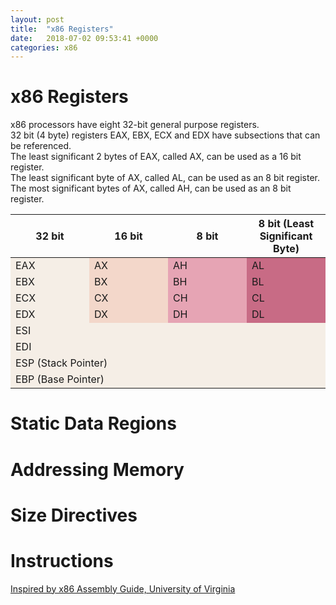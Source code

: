 ```yaml
---
layout: post
title:  "x86 Registers"
date:   2018-07-02 09:53:41 +0000
categories: x86
---
```


# x86 Registers

x86 processors have eight 32-bit general purpose registers.  
32 bit (4 byte) registers EAX, EBX, ECX and EDX have subsections that can be referenced.  
The least significant 2 bytes of EAX, called AX, can be used as a 16 bit register.  
The least significant byte of AX, called AL, can be used as an 8 bit register.  
The most significant bytes of AX, called AH, can be used as an 8 bit register.   

<table>
    <colgroup>
        <col width="25%" />
        <col width="25%" />
        <col width="25%" />
        <col width="25%" />
    </colgroup>
    <thead>
        <tr class="header">
            <th>32 bit</th>
            <th>16 bit</th>
            <th>8 bit</th>
            <th>8 bit (Least Significant Byte)</th>
        </tr>
    </thead>
    <tbody>
        <tr>
            <td style="background-color:#f5eee6">EAX</td>
            <td style="background-color:#f3d7ca">AX</td>
            <td style="background-color:#e6a4b4">AH</td>
            <td style="background-color:#c86b85">AL</td>
        </tr>
        <tr>
            <td style="background-color:#f5eee6">EBX</td>
            <td style="background-color:#f3d7ca">BX</td>
            <td style="background-color:#e6a4b4">BH</td>
            <td style="background-color:#c86b85">BL</td>
        </tr>
        <tr>
            <td style="background-color:#f5eee6">ECX</td>
            <td style="background-color:#f3d7ca">CX</td>
            <td style="background-color:#e6a4b4">CH</td>
            <td style="background-color:#c86b85">CL</td>
        </tr>
        <tr>
            <td style="background-color:#f5eee6">EDX</td>
            <td style="background-color:#f3d7ca">DX</td>
            <td style="background-color:#e6a4b4">DH</td>
            <td style="background-color:#c86b85">DL</td>
        </tr>
        <tr>
            <td style="background-color:#f5eee6" colspan="4">ESI</td>
        </tr>
        <tr>
            <td style="background-color:#f5eee6" colspan="4">EDI</td>
        </tr>
        <tr>
            <td style="background-color:#f5eee6" colspan="4">ESP (Stack Pointer)</td>
        </tr>
        <tr>
            <td style="background-color:#f5eee6" colspan="4">EBP (Base Pointer)</td>
        </tr>    
    </tbody>
</table>

# Static Data Regions


# Addressing Memory


# Size Directives


# Instructions

[Inspired by x86 Assembly Guide, University of Virginia](http://www.cs.virginia.edu/~evans/cs216/guides/x86.html)